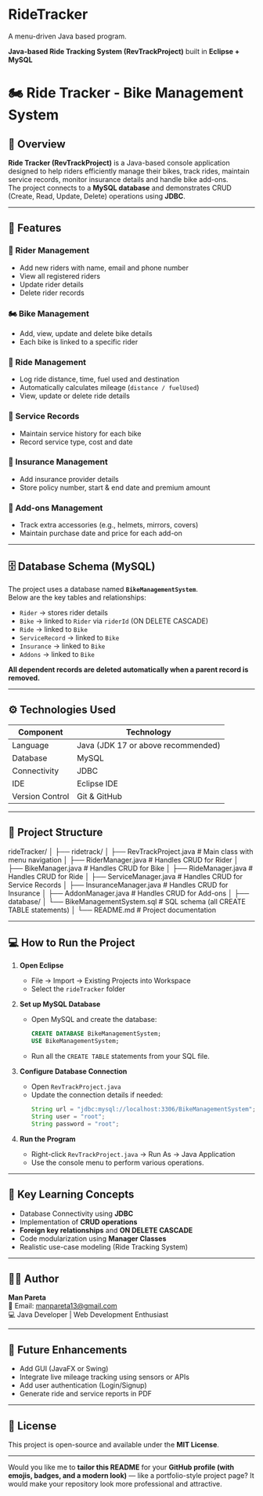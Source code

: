 # RideTracker
A menu-driven Java based program.

**Java-based Ride Tracking System (RevTrackProject)** built in **Eclipse + MySQL**
# 🏍️ Ride Tracker - Bike Management System

## 📘 Overview
**Ride Tracker (RevTrackProject)** is a Java-based console application designed to help riders efficiently manage their bikes, track rides, maintain service records, monitor insurance details and handle bike add-ons.  
The project connects to a **MySQL database** and demonstrates CRUD (Create, Read, Update, Delete) operations using **JDBC**.

---

## 🧩 Features

### 🧍 Rider Management
- Add new riders with name, email and phone number  
- View all registered riders  
- Update rider details  
- Delete rider records  

### 🏍️ Bike Management
- Add, view, update and delete bike details  
- Each bike is linked to a specific rider  

### 📍 Ride Management
- Log ride distance, time, fuel used and destination  
- Automatically calculates mileage (`distance / fuelUsed`)  
- View, update or delete ride details  

### 🔧 Service Records
- Maintain service history for each bike  
- Record service type, cost and date  

### 🧾 Insurance Management
- Add insurance provider details  
- Store policy number, start & end date and premium amount  

### 🎁 Add-ons Management
- Track extra accessories (e.g., helmets, mirrors, covers)  
- Maintain purchase date and price for each add-on  

---

## 🗄️ Database Schema (MySQL)

The project uses a database named **`BikeManagementSystem`**.  
Below are the key tables and relationships:

- `Rider` → stores rider details  
- `Bike` → linked to `Rider` via `riderId` (ON DELETE CASCADE)  
- `Ride` → linked to `Bike`  
- `ServiceRecord` → linked to `Bike`  
- `Insurance` → linked to `Bike`  
- `Addons` → linked to `Bike`  

**All dependent records are deleted automatically when a parent record is removed.**

---

## ⚙️ Technologies Used

|     Component    |    Technology    |
|------------------|------------------|
| Language         | Java (JDK 17 or above recommended) |
| Database         | MySQL |
| Connectivity     | JDBC |
| IDE              | Eclipse IDE |
| Version Control  | Git & GitHub |

---

## 🧱 Project Structure

rideTracker/
│
├── ridetrack/
│   ├── RevTrackProject.java        # Main class with menu navigation
│   ├── RiderManager.java           # Handles CRUD for Rider
│   ├── BikeManager.java            # Handles CRUD for Bike
│   ├── RideManager.java            # Handles CRUD for Ride
│   ├── ServiceManager.java         # Handles CRUD for Service Records
│   ├── InsuranceManager.java       # Handles CRUD for Insurance
│   ├── AddonManager.java           # Handles CRUD for Add-ons
│
├── database/
│   └── BikeManagementSystem.sql    # SQL schema (all CREATE TABLE statements)
│
└── README.md                       # Project documentation

---

## 💻 How to Run the Project

1. **Open Eclipse**
   - File → Import → Existing Projects into Workspace  
   - Select the `rideTracker` folder

2. **Set up MySQL Database**
   - Open MySQL and create the database:
     ```sql
     CREATE DATABASE BikeManagementSystem;
     USE BikeManagementSystem;
     ```
   - Run all the `CREATE TABLE` statements from your SQL file.

3. **Configure Database Connection**
   - Open `RevTrackProject.java`
   - Update the connection details if needed:
     ```java
     String url = "jdbc:mysql://localhost:3306/BikeManagementSystem";
     String user = "root";
     String password = "root";
     ```

4. **Run the Program**
   - Right-click `RevTrackProject.java` → Run As → Java Application
   - Use the console menu to perform various operations.

---

## 🧠 Key Learning Concepts

- Database Connectivity using **JDBC**
- Implementation of **CRUD operations**
- **Foreign key relationships** and **ON DELETE CASCADE**
- Code modularization using **Manager Classes**
- Realistic use-case modeling (Ride Tracking System)

---

## 👨‍💻 Author

**Man Pareta**  
📧 Email: manpareta13@gmail.com  
💻 Java Developer | Web Development Enthusiast  

---

## 🏁 Future Enhancements
- Add GUI (JavaFX or Swing)  
- Integrate live mileage tracking using sensors or APIs  
- Add user authentication (Login/Signup)  
- Generate ride and service reports in PDF  

---

## 📜 License
This project is open-source and available under the **MIT License**.

---


Would you like me to **tailor this README** for your **GitHub profile (with emojis, badges, and a modern look)** — like a portfolio-style project page? It would make your repository look more professional and attractive.
